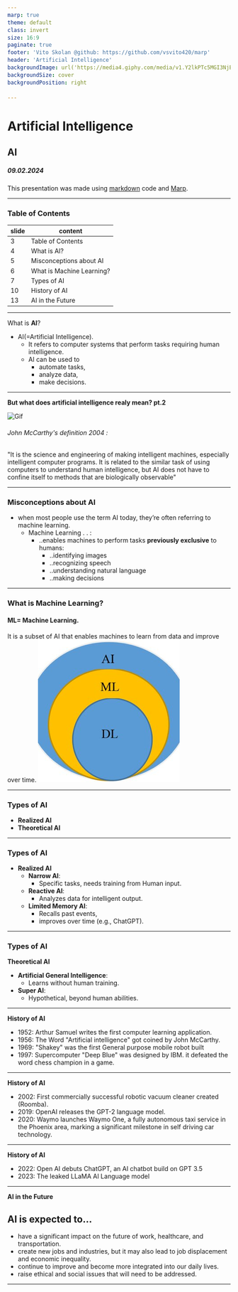 ```yaml
---
marp: true
theme: default
class: invert
size: 16:9
paginate: true
footer: 'Vito Skolan @github: https://github.com/vsvito420/marp'
header: 'Artificial Intelligence'
backgroundImage: url('https://media4.giphy.com/media/v1.Y2lkPTc5MGI3NjExeHN2MzFwMXJ4aThubzFtaWEyMWJvbXJzeGQ3MzF2azhuNzB3cnIxNCZlcD12MV9pbnRlcm5hbF9naWZfYnlfaWQmY3Q9Zw/Q9aBxHn9fTqKs/giphy.gif')
backgroundSize: cover
backgroundPosition: right

---
```

# Artificial Intelligence
## AI
##### 09.02.2024

This presentation was made using [markdown](https://www.markdownguide.org/) code and [Marp](https://marp.app/).

---

### Table of Contents
|  slide | content                  |
|  ----  | -------------------------|
|  3     | Table of Contents        |
|  4     | What is AI?              | 
|  5     | Misconceptions about AI  |
|  6     | What is Machine Learning?| 
|  7     | Types of AI              | 
|  10    | History of AI            |
|  13    | AI in the Future         |

---

What is **AI**?
- AI(=Artificial Intelligence).
  - It refers to computer systems that perform tasks requiring human intelligence.
  - AI can be used to 
    - automate tasks, 
    - analyze data, 
    - make decisions.

---

**But what does **artificial intelligence** realy mean? pt.2**

![Gif](https://media2.giphy.com/media/v1.Y2lkPTc5MGI3NjExYmFjbWo0bjNkejE0NGt4eGE5OWxhcmY3YXpwMG94dDBjM3IxYWVvaSZlcD12MV9pbnRlcm5hbF9naWZfYnlfaWQmY3Q9Zw/wvQIqJyNBOCjK/giphy.gif) 

###### John McCarthy's definition 2004 :

 "It is the science and engineering of making intelligent machines, especially intelligent computer programs. It is related to the similar task of using computers to understand human intelligence, but AI does not have to confine itself to methods that are biologically observable"

---

### Misconceptions about **AI**
- when most people use the term AI today, they’re often referring to machine learning. 
  - Machine Learning . . : 
    - ..enables machines to perform tasks **previously exclusive** to humans:
      - ..identifying images
      - ..recognizing speech
      - ..understanding natural language
      - ..making decisions
  
---

### What is **Machine Learning**?

#### ML= Machine Learning. 

It is a subset of AI that enables machines to learn from data and improve over time.
![MachineLearning](https://github.com/vsvito420/marp/blob/d6c84760a8424125fb2f4b17c415af27c2b4a673/English/AI/DL-is-a-subset-of-ML-which-is-again-the-subset-of-AI_Q320.jpg)

---

### Types of AI
- **Realized AI**
- **Theoretical AI**

---

### Types of AI
- **Realized AI**   
  - **Narrow AI**: 
    - Specific tasks, needs training from Human input.
  - **Reactive AI**: 
    - Analyzes data for intelligent output.
  - **Limited Memory AI**: 
    - Recalls past events, 
    - improves over time (e.g., ChatGPT).
  
---

### Types of AI
**Theoretical AI**
- **Artificial General Intelligence**: 
  - Learns without human training.
- **Super AI**: 
  - Hypothetical, beyond human abilities.

---

**History of AI**
- 1952: 
Arthur Samuel writes the first computer learning application.
- 1956: 
The Word "Artificial intelligence" got coined by John McCarthy.
- 1969: 
"Shakey" was the first General purpose mobile robot built
- 1997: 
Supercomputer "Deep Blue" was designed by IBM. it defeated the word chess champion in a game.

---

**History of AI**
- 2002: 
  First commercially successful robotic vacuum cleaner created (Roomba).
- 2019: 
  OpenAI releases the GPT-2 language model.
- 2020:
  Waymo launches Waymo One, a fully autonomous taxi service in the Phoenix area, marking a significant milestone in self driving car technology.

---

**History of AI**
- 2022: 
  Open AI debuts ChatGPT, an AI chatbot build on GPT 3.5
- 2023: 
  The leaked LLaMA AI Language model

---

**AI in the Future**

## AI is expected to...
- have a significant impact on the future of work, healthcare, and transportation.
- create new jobs and industries, but it may also lead to job displacement and economic inequality.
- continue to improve and become more integrated into our daily lives.
- raise ethical and social issues that will need to be addressed.
  
---
